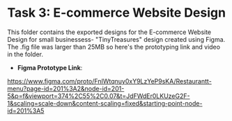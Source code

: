 ﻿# Task 3: E-commerce Website Design

This folder contains the exported designs for the E-commerce Website Design for small businessess- "TinyTreasures" design created using Figma.
The .fig file was larger than 25MB so here's the prototyping link and video in the folder.

- **Figma Prototype Link**: 

https://www.figma.com/proto/FnIWtqnuy0xY9LzYeP9sKA/Restaurantt-menu?page-id=201%3A2&node-id=201-5&p=f&viewport=374%2C55%2C0.07&t=JdFWdEr0LKUzeG2F-1&scaling=scale-down&content-scaling=fixed&starting-point-node-id=201%3A5